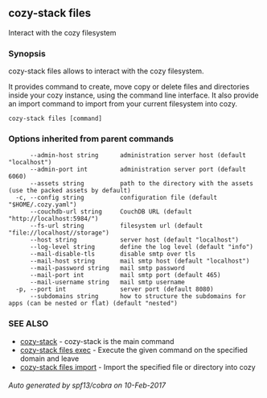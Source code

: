 ## cozy-stack files

Interact with the cozy filesystem

### Synopsis



cozy-stack files allows to interact with the cozy filesystem.

It provides command to create, move copy or delete files and
directories inside your cozy instance, using the command line
interface. It also provide an import command to import from your
current filesystem into cozy.


```
cozy-stack files [command]
```

### Options inherited from parent commands

```
      --admin-host string      administration server host (default "localhost")
      --admin-port int         administration server port (default 6060)
      --assets string          path to the directory with the assets (use the packed assets by default)
  -c, --config string          configuration file (default "$HOME/.cozy.yaml")
      --couchdb-url string     CouchDB URL (default "http://localhost:5984/")
      --fs-url string          filesystem url (default "file://localhost//storage")
      --host string            server host (default "localhost")
      --log-level string       define the log level (default "info")
      --mail-disable-tls       disable smtp over tls
      --mail-host string       mail smtp host (default "localhost")
      --mail-password string   mail smtp password
      --mail-port int          mail smtp port (default 465)
      --mail-username string   mail smtp username
  -p, --port int               server port (default 8080)
      --subdomains string      how to structure the subdomains for apps (can be nested or flat) (default "nested")
```

### SEE ALSO
* [cozy-stack](cozy-stack.md)	 - cozy-stack is the main command
* [cozy-stack files exec](cozy-stack_files_exec.md)	 - Execute the given command on the specified domain and leave
* [cozy-stack files import](cozy-stack_files_import.md)	 - Import the specified file or directory into cozy

###### Auto generated by spf13/cobra on 10-Feb-2017
